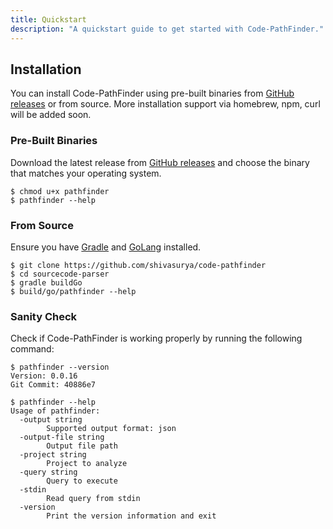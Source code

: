 ```yaml
---
title: Quickstart
description: "A quickstart guide to get started with Code-PathFinder."
---
```


## Installation

You can install Code-PathFinder using pre-built binaries from [GitHub releases](https://github.com/shivasurya/code-pathfinder/releases) or from source.
More installation support via homebrew, npm, curl will be added soon.

### Pre-Built Binaries

Download the latest release from [GitHub releases](https://github.com/shivasurya/code-pathfinder/releases) and choose 
the binary that matches your operating system.

```shell
$ chmod u+x pathfinder
$ pathfinder --help
```

### From Source

Ensure you have [Gradle](https://gradle.org/) and [GoLang](https://go.dev/doc/install) installed.

```shell
$ git clone https://github.com/shivasurya/code-pathfinder
$ cd sourcecode-parser
$ gradle buildGo
$ build/go/pathfinder --help
```

### Sanity Check

Check if Code-PathFinder is working properly by running the following command:

```shell
$ pathfinder --version
Version: 0.0.16
Git Commit: 40886e7
```

```shell
$ pathfinder --help
Usage of pathfinder:
  -output string
        Supported output format: json
  -output-file string
        Output file path
  -project string
        Project to analyze
  -query string
        Query to execute
  -stdin
        Read query from stdin
  -version
        Print the version information and exit
```
